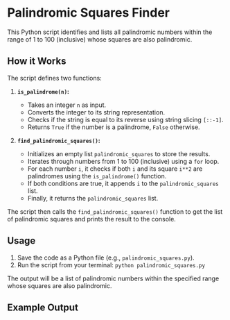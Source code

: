 # Palindromic Squares Finder

This Python script identifies and lists all palindromic numbers within the range of 1 to 100 (inclusive) whose squares are also palindromic.

## How it Works

The script defines two functions:

1.  **`is_palindrome(n)`:**
    - Takes an integer `n` as input.
    - Converts the integer to its string representation.
    - Checks if the string is equal to its reverse using string slicing `[::-1]`.
    - Returns `True` if the number is a palindrome, `False` otherwise.

2.  **`find_palindromic_squares()`:**
    - Initializes an empty list `palindromic_squares` to store the results.
    - Iterates through numbers from 1 to 100 (inclusive) using a `for` loop.
    - For each number `i`, it checks if both `i` and its square `i**2` are palindromes using the `is_palindrome()` function.
    - If both conditions are true, it appends `i` to the `palindromic_squares` list.
    - Finally, it returns the `palindromic_squares` list.

The script then calls the `find_palindromic_squares()` function to get the list of palindromic squares and prints the result to the console.

## Usage

1.  Save the code as a Python file (e.g., `palindromic_squares.py`).
2.  Run the script from your terminal: `python palindromic_squares.py`

The output will be a list of palindromic numbers within the specified range whose squares are also palindromic.

## Example Output
